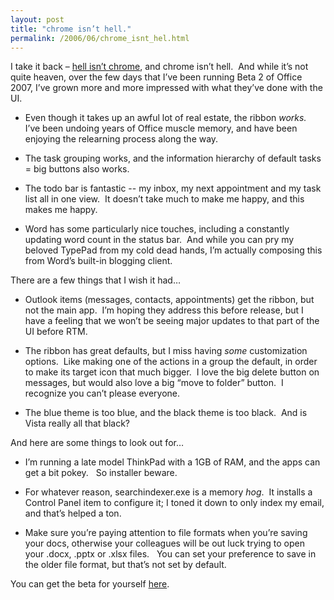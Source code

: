 ```yaml
---
layout: post
title: "chrome isn’t hell."
permalink: /2006/06/chrome_isnt_hel.html
---
```


I take it back – [hell isn’t chrome](http://sippey.typepad.com/filtered/2006/02/hell_is_chrome.html), and chrome isn’t hell.  And while it’s not quite heaven, over the few days that I’ve been running Beta 2 of Office 2007, I’ve grown more and more impressed with what they’ve done with the UI.

*   Even though it takes up an awful lot of real estate, the ribbon _works._  I’ve been undoing years of Office muscle memory, and have been enjoying the relearning process along the way.
    
*   The task grouping works, and the information hierarchy of default tasks = big buttons also works.
    
*   The todo bar is fantastic -- my inbox, my next appointment and my task list all in one view.  It doesn’t take much to make me happy, and this makes me happy.
    
*   Word has some particularly nice touches, including a constantly updating word count in the status bar.  And while you can pry my beloved TypePad from my cold dead hands, I’m actually composing this from Word’s built-in blogging client.   
    

There are a few things that I wish it had…

*   Outlook items (messages, contacts, appointments) get the ribbon, but not the main app.  I’m hoping they address this before release, but I have a feeling that we won’t be seeing major updates to that part of the UI before RTM.
    
*   The ribbon has great defaults, but I miss having _some_ customization options.  Like making one of the actions in a group the default, in order to make its target icon that much bigger.  I love the big delete button on messages, but would also love a big “move to folder” button.  I recognize you can’t please everyone.
    
*   The blue theme is too blue, and the black theme is too black.  And is Vista really all that black?
    

And here are some things to look out for…

*   I’m running a late model ThinkPad with a 1GB of RAM, and the apps can get a bit pokey.   So installer beware.
    
*   For whatever reason, searchindexer.exe is a memory _hog_.  It installs a Control Panel item to configure it; I toned it down to only index my email, and that’s helped a ton. 
    
*   Make sure you’re paying attention to file formats when you’re saving your docs, otherwise your colleagues will be out luck trying to open your .docx, .pptx or .xlsx files.   You can set your preference to save in the older file format, but that’s not set by default.
    

You can get the beta for yourself [here](http://www.microsoft.com/office/preview/beta/getthebeta.mspx).